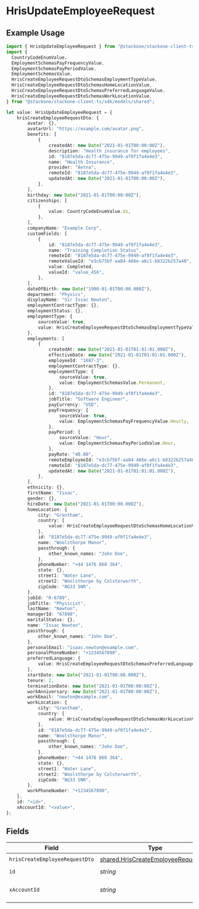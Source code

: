 # HrisUpdateEmployeeRequest

## Example Usage

```typescript
import { HrisUpdateEmployeeRequest } from "@stackone/stackone-client-ts/sdk/models/operations";
import {
  CountryCodeEnumValue,
  EmploymentSchemasPayFrequencyValue,
  EmploymentSchemasPayPeriodValue,
  EmploymentSchemasValue,
  HrisCreateEmployeeRequestDtoSchemasEmploymentTypeValue,
  HrisCreateEmployeeRequestDtoSchemasHomeLocationValue,
  HrisCreateEmployeeRequestDtoSchemasPreferredLanguageValue,
  HrisCreateEmployeeRequestDtoSchemasWorkLocationValue,
} from "@stackone/stackone-client-ts/sdk/models/shared";

let value: HrisUpdateEmployeeRequest = {
    hrisCreateEmployeeRequestDto: {
        avatar: {},
        avatarUrl: "https://example.com/avatar.png",
        benefits: [
            {
                createdAt: new Date("2021-01-01T00:00:00Z"),
                description: "Health insurance for employees",
                id: "8187e5da-dc77-475e-9949-af0f1fa4e4e3",
                name: "Health Insurance",
                provider: "Aetna",
                remoteId: "8187e5da-dc77-475e-9949-af0f1fa4e4e3",
                updatedAt: new Date("2021-01-01T00:00:00Z"),
            },
        ],
        birthday: new Date("2021-01-01T00:00:00Z"),
        citizenships: [
            {
                value: CountryCodeEnumValue.Us,
            },
        ],
        companyName: "Example Corp",
        customFields: [
            {
                id: "8187e5da-dc77-475e-9949-af0f1fa4e4e3",
                name: "Training Completion Status",
                remoteId: "8187e5da-dc77-475e-9949-af0f1fa4e4e3",
                remoteValueId: "e3cb75bf-aa84-466e-a6c1-b8322b257a48",
                value: Completed,
                valueId: "value_456",
            },
        ],
        dateOfBirth: new Date("1990-01-01T00:00.000Z"),
        department: "Physics",
        displayName: "Sir Issac Newton",
        employmentContractType: {},
        employmentStatus: {},
        employmentType: {
            sourceValue: true,
            value: HrisCreateEmployeeRequestDtoSchemasEmploymentTypeValue.Permanent,
        },
        employments: [
            {
                createdAt: new Date("2021-01-01T01:01:01.000Z"),
                effectiveDate: new Date("2021-01-01T01:01:01.000Z"),
                employeeId: "1687-3",
                employmentContractType: {},
                employmentType: {
                    sourceValue: true,
                    value: EmploymentSchemasValue.Permanent,
                },
                id: "8187e5da-dc77-475e-9949-af0f1fa4e4e3",
                jobTitle: "Software Engineer",
                payCurrency: "USD",
                payFrequency: {
                    sourceValue: true,
                    value: EmploymentSchemasPayFrequencyValue.Hourly,
                },
                payPeriod: {
                    sourceValue: "Hour",
                    value: EmploymentSchemasPayPeriodValue.Hour,
                },
                payRate: "40.00",
                remoteEmployeeId: "e3cb75bf-aa84-466e-a6c1-b8322b257a48",
                remoteId: "8187e5da-dc77-475e-9949-af0f1fa4e4e3",
                updatedAt: new Date("2021-01-01T01:01:01.000Z"),
            },
        ],
        ethnicity: {},
        firstName: "Issac",
        gender: {},
        hireDate: new Date("2021-01-01T00:00.000Z"),
        homeLocation: {
            city: "Grantham",
            country: {
                value: HrisCreateEmployeeRequestDtoSchemasHomeLocationValue.Us,
            },
            id: "8187e5da-dc77-475e-9949-af0f1fa4e4e3",
            name: "Woolsthorpe Manor",
            passthrough: {
                other_known_names: "John Doe",
            },
            phoneNumber: "+44 1476 860 364",
            state: {},
            street1: "Water Lane",
            street2: "Woolsthorpe by Colsterworth",
            zipCode: "NG33 5NR",
        },
        jobId: "R-6789",
        jobTitle: "Physicist",
        lastName: "Newton",
        managerId: "67890",
        maritalStatus: {},
        name: "Issac Newton",
        passthrough: {
            other_known_names: "John Doe",
        },
        personalEmail: "isaac.newton@example.com",
        personalPhoneNumber: "+1234567890",
        preferredLanguage: {
            value: HrisCreateEmployeeRequestDtoSchemasPreferredLanguageValue.Eng,
        },
        startDate: new Date("2021-01-01T00:00.000Z"),
        tenure: 2,
        terminationDate: new Date("2021-01-01T00:00:00Z"),
        workAnniversary: new Date("2021-01-01T00:00:00Z"),
        workEmail: "newton@example.com",
        workLocation: {
            city: "Grantham",
            country: {
                value: HrisCreateEmployeeRequestDtoSchemasWorkLocationValue.Us,
            },
            id: "8187e5da-dc77-475e-9949-af0f1fa4e4e3",
            name: "Woolsthorpe Manor",
            passthrough: {
                other_known_names: "John Doe",
            },
            phoneNumber: "+44 1476 860 364",
            state: {},
            street1: "Water Lane",
            street2: "Woolsthorpe by Colsterworth",
            zipCode: "NG33 5NR",
        },
        workPhoneNumber: "+1234567890",
    },
    id: "<id>",
    xAccountId: "<value>",
};
```

## Fields

| Field                                                                                             | Type                                                                                              | Required                                                                                          | Description                                                                                       |
| ------------------------------------------------------------------------------------------------- | ------------------------------------------------------------------------------------------------- | ------------------------------------------------------------------------------------------------- | ------------------------------------------------------------------------------------------------- |
| `hrisCreateEmployeeRequestDto`                                                                    | [shared.HrisCreateEmployeeRequestDto](../../../sdk/models/shared/hriscreateemployeerequestdto.md) | :heavy_check_mark:                                                                                | N/A                                                                                               |
| `id`                                                                                              | *string*                                                                                          | :heavy_check_mark:                                                                                | N/A                                                                                               |
| `xAccountId`                                                                                      | *string*                                                                                          | :heavy_check_mark:                                                                                | The account identifier                                                                            |